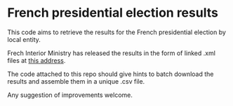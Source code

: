 # French presidential election results

This code aims to retrieve the results for the French presidential election by local entity.

Frech Interior Ministry has released the results in the form of linked .xml files at [this address](https://www.resultats-elections.interieur.gouv.fr/telechargements/PR2022/).

The code attached to this repo should give hints to batch download the results and assemble them in a unique .csv file.

Any suggestion of improvements welcome.
